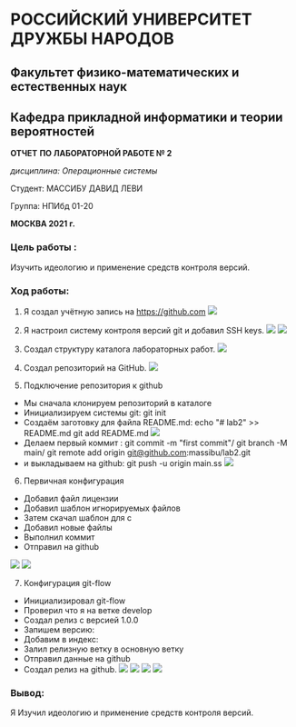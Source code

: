 # РОССИЙСКИЙ УНИВЕРСИТЕТ ДРУЖБЫ НАРОДОВ
## Факультет физико-математических и естественных наук
## Кафедра прикладной информатики и теории вероятностей

**ОТЧЕТ**
 **ПО ЛАБОРАТОРНОЙ РАБОТЕ № 2**
 
 *дисциплина:        Операционные системы*

 Студент:     МАССИБУ ДАВИД ЛЕВИ

 Группа: НПИбд 01-20

 **МОСКВА 2021 г.**
 ### Цель работы :
 Изучить идеологию и применение средств контроля версий.
 ### Ход работы:
 1. Я создал учётную запись на https://github.com
 ![](https://raw.githubusercontent.com/massibu/image/main/image3/1.jpg)

 2. Я настроил систему контроля версий git и добавил SSH keys.
 ![](https://raw.githubusercontent.com/massibu/image/main/image3/2.png)
![](https://raw.githubusercontent.com/massibu/image/main/image3/3.jpg)

 3. Создал структуру каталога лабораторных работ.
 ![](https://raw.githubusercontent.com/massibu/image/main/image3/4.png)

 4. Создал репозиторий на GitHub.
 ![](https://raw.githubusercontent.com/massibu/image/main/image3/5.jpg)

 5. Подключение репозитория к github
 - Мы сначала клонируем репозиторий в каталоге
- Инициализируем системы git: git init
- Создаём заготовку для файла README.md: echo "# lab2" >> README.md git add 
README.md
![](https://raw.githubusercontent.com/massibu/image/main/image3/6.jpg)
- Делаем первый коммит : git commit -m "first commit"/ git branch -M main/ git 
remote add origin git@github.com:massibu/lab2.git
- и выкладываем на github: git push -u origin main.ss
![](https://raw.githubusercontent.com/massibu/image/main/image3/7.jpg)

6. Первичная конфигурация
- Добавил файл лицензии
- Добавил шаблон игнорируемых файлов
- Затем скачал шаблон для с
- Добавил новые файлы
- Выполнил коммит
- Отправил на github

![](https://raw.githubusercontent.com/massibu/image/main/image3/8.png)
![](https://raw.githubusercontent.com/massibu/image/main/image3/9.jpg)

7. Конфигурация git-flow
- Инициализировал git-flow
- Проверил что я на ветке develop
- Создал релиз с версией 1.0.0
- Запишем версию:
- Добавим в индекс:
- Залил релизную ветку в основную ветку
- Отправил данные на github
- Создал релиз на github.
![](https://raw.githubusercontent.com/massibu/image/main/image3/10.jpg)
![](https://raw.githubusercontent.com/massibu/image/main/image3/11.png)
![](https://raw.githubusercontent.com/massibu/image/main/image3/12.png)
![](https://raw.githubusercontent.com/massibu/image/main/image3/13.jpg)
### Вывод:
Я Изучил идеологию и применение средств контроля версий.